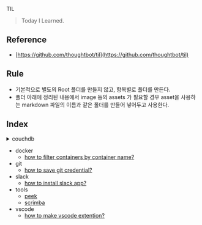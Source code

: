TIL

> Today I Learned.

## Reference

- [https://github.com/thoughtbot/til](https://github.com/thoughtbot/til)

## Rule

- 기본적으로 별도의 Root 폴더를 만들지 않고, 항목별로 폴더를 만든다.
- 폴더 아래에 정리된 내용에서 image 등의 assets 가 필요할 경우 asset을 사용하는 markdown 파일의 이름과 같은 폴더를 만들어 넣어두고 사용한다.

## Index

<details>
    <summary>couchdb</summary>
    
	[how to use selector?](./couchDB/how-to-use-selector.md)
</details>

- docker
  - [how to filter containers by container name?](./docker/how-to-filter-by-container-name.md)
- git
  - [how to save git credential?](./git/how-to-save-credential.md)
- slack
  - [how to install slack app?](./slack/how-to-install-app.md)
- tools
  - [peek](./tools/peek.md)
  - [scrimba](./tools/scrimba.md)
- vscode
  - [how to make vscode extention?](./vscode/how-to-make-extention.md)

